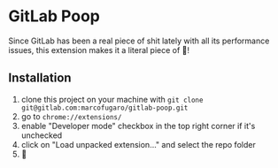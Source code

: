 # GitLab Poop
Since GitLab has been a real piece of shit lately with all its performance issues, this extension makes it a literal piece of 💩!

## Installation

1. clone this project on your machine with `git clone git@gitlab.com:marcofugaro/gitlab-poop.git`
2. go to `chrome://extensions/`
3. enable "Developer mode" checkbox in the top right corner if it's unchecked
4. click on "Load unpacked extension..." and select the repo folder
5. 💩
